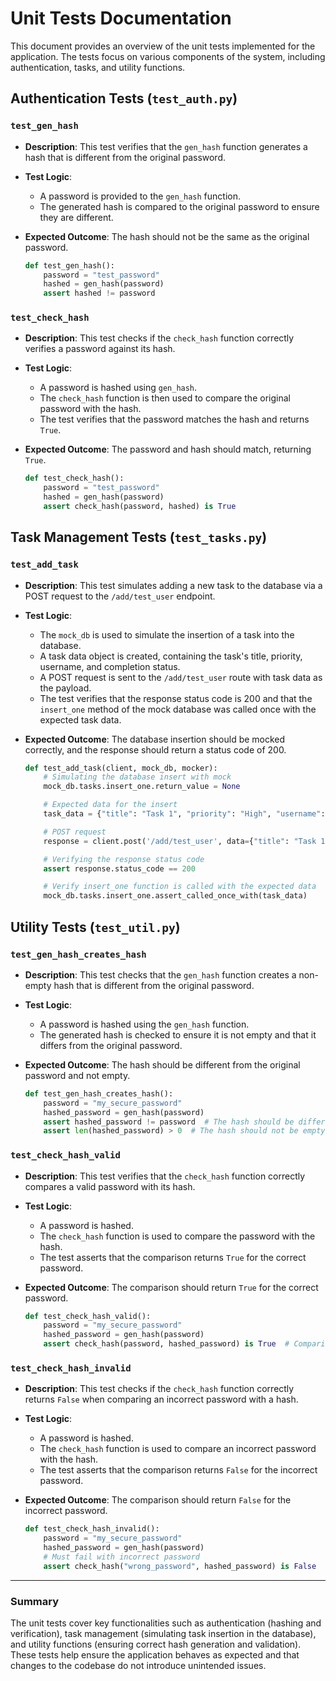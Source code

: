# Unit Tests Documentation

This document provides an overview of the unit tests implemented for the application. The tests focus on various components of the system, including authentication, tasks, and utility functions.

## Authentication Tests (`test_auth.py`)

### `test_gen_hash`
- **Description**: This test verifies that the `gen_hash` function generates a hash that is different from the original password.
- **Test Logic**:
    - A password is provided to the `gen_hash` function.
    - The generated hash is compared to the original password to ensure they are different.
- **Expected Outcome**: The hash should not be the same as the original password.

    ```python
    def test_gen_hash():
        password = "test_password"
        hashed = gen_hash(password)
        assert hashed != password
    ```

### `test_check_hash`
- **Description**: This test checks if the `check_hash` function correctly verifies a password against its hash.
- **Test Logic**:
    - A password is hashed using `gen_hash`.
    - The `check_hash` function is then used to compare the original password with the hash.
    - The test verifies that the password matches the hash and returns `True`.
- **Expected Outcome**: The password and hash should match, returning `True`.

    ```python
    def test_check_hash():
        password = "test_password"
        hashed = gen_hash(password)
        assert check_hash(password, hashed) is True
    ```

## Task Management Tests (`test_tasks.py`)

### `test_add_task`
- **Description**: This test simulates adding a new task to the database via a POST request to the `/add/test_user` endpoint.
- **Test Logic**:
    - The `mock_db` is used to simulate the insertion of a task into the database.
    - A task data object is created, containing the task's title, priority, username, and completion status.
    - A POST request is sent to the `/add/test_user` route with task data as the payload.
    - The test verifies that the response status code is 200 and that the `insert_one` method of the mock database was called once with the expected task data.
- **Expected Outcome**: The database insertion should be mocked correctly, and the response should return a status code of 200.

    ```python
    def test_add_task(client, mock_db, mocker):
        # Simulating the database insert with mock
        mock_db.tasks.insert_one.return_value = None

        # Expected data for the insert
        task_data = {"title": "Task 1", "priority": "High", "username": "test_user", "completed": False}

        # POST request
        response = client.post('/add/test_user', data={"title": "Task 1", "priority": "High"})

        # Verifying the response status code
        assert response.status_code == 200

        # Verify insert_one function is called with the expected data
        mock_db.tasks.insert_one.assert_called_once_with(task_data)
    ```

## Utility Tests (`test_util.py`)

### `test_gen_hash_creates_hash`
- **Description**: This test checks that the `gen_hash` function creates a non-empty hash that is different from the original password.
- **Test Logic**:
    - A password is hashed using the `gen_hash` function.
    - The generated hash is checked to ensure it is not empty and that it differs from the original password.
- **Expected Outcome**: The hash should be different from the original password and not empty.

    ```python
    def test_gen_hash_creates_hash():
        password = "my_secure_password"
        hashed_password = gen_hash(password)
        assert hashed_password != password  # The hash should be different from the plaintext
        assert len(hashed_password) > 0  # The hash should not be empty
    ```

### `test_check_hash_valid`
- **Description**: This test verifies that the `check_hash` function correctly compares a valid password with its hash.
- **Test Logic**:
    - A password is hashed.
    - The `check_hash` function is used to compare the password with the hash.
    - The test asserts that the comparison returns `True` for the correct password.
- **Expected Outcome**: The comparison should return `True` for the correct password.

    ```python
    def test_check_hash_valid():
        password = "my_secure_password"
        hashed_password = gen_hash(password)
        assert check_hash(password, hashed_password) is True  # Comparison must be valid
    ```

### `test_check_hash_invalid`
- **Description**: This test checks if the `check_hash` function correctly returns `False` when comparing an incorrect password with a hash.
- **Test Logic**:
    - A password is hashed.
    - The `check_hash` function is used to compare an incorrect password with the hash.
    - The test asserts that the comparison returns `False` for the incorrect password.
- **Expected Outcome**: The comparison should return `False` for the incorrect password.

    ```python
    def test_check_hash_invalid():
        password = "my_secure_password"
        hashed_password = gen_hash(password)
        # Must fail with incorrect password
        assert check_hash("wrong_password", hashed_password) is False
    ```

---

### Summary

The unit tests cover key functionalities such as authentication (hashing and verification), task management (simulating task insertion in the database), and utility functions (ensuring correct hash generation and validation). These tests help ensure the application behaves as expected and that changes to the codebase do not introduce unintended issues.
